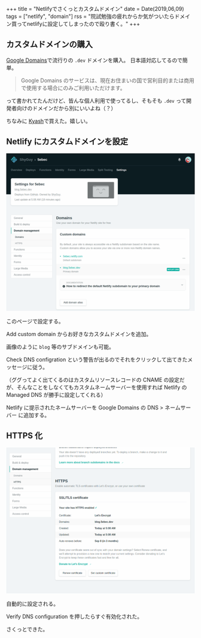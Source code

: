 +++
title = "Netlifyでさくっとカスタムドメイン"
date = Date(2019,06,09)
tags = ["netlify", "domain"]
rss =  "院試勉強の疲れからか気がついたらドメイン買ってnetlifyに設定してしまったので殴り書く。"
+++

## カスタムドメインの購入

[Google Domains](https://domains.google.com)で流行りの `.dev` ドメインを購入。
日本語対応してるので簡単。

> Google Domains のサービスは、現在お住まいの国で営利目的または商用で使用する場合にのみご利用いただけます。

って書かれてたんだけど、皆んな個人利用で使ってるし、そもそも `.dev` って開発者向けのドメインだから別にいいよね（？）

ちなみに [Kyash](https://kyash.co/)で買えた。嬉しい。

## Netlify にカスタムドメインを設定

![netlify_domain_management](/img/2019-06-09/netlify_domains.png)

このページで設定する。

Add custom domain からお好きなカスタムドメインを追加。

画像のように `blog` 等のサブドメインも可能。

Check DNS configration という警告が出るのでそれをクリックして出てきたメッセージに従う。

（ググってよく出てくるのはカスタムリソースレコードの CNAME の設定だが、そんなことをしなくてもカスタムネームサーバーを使用すれば Netlify の Managed DNS が勝手に設定してくれる）

Netlify に提示されたネームサーバーを Google Domains の DNS > ネームサーバー に追加する。

## HTTPS 化

![netlify_https](/img/2019-06-09/netlify_https.png)

自動的に設定される。

Verify DNS configuration を押したらすぐ有効化された。

さくっとできた。
